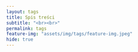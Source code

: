 ```yaml
---
layout: tags
title: Spis treści
subtitle: "<br><br>"
permalink: tags
feature-img: "assets/img/tags/feature-img.jpeg"
hide: true
---
```


